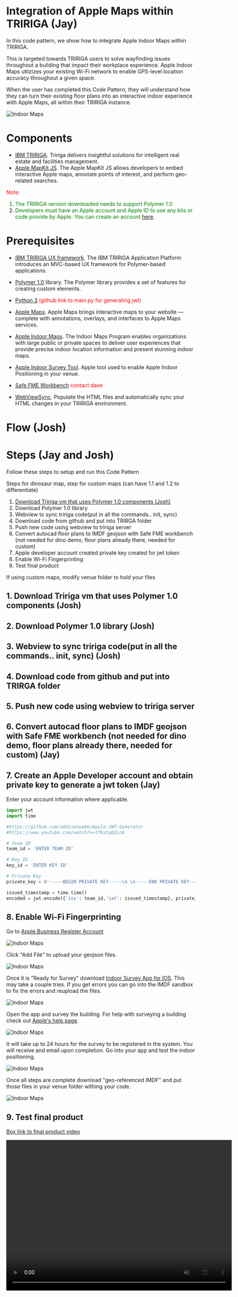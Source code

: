 # Integration of Apple Maps within TRIRIGA (Jay)

<!--- https://guides.github.com/features/mastering-markdown/ -->

In this code pattern, we show how to integrate Apple Indoor Maps within TRIRIGA.

This is targeted towards TRIRIGA users to solve wayfinding issues throughout a building that impact their workplace experience. Apple Indoor Maps utlizizes your existing Wi-Fi network to enable GPS-level location accuracy throughout a given space.

When the user has completed this Code Pattern, they will understand how they can turn their existing floor plans into an interactive indoor experience with Apple Maps, all within their TRIRIGA instance.

![Indoor Maps](images/Littleton_Floor2_bluedot_close.png)

# Components

  *  [IBM TRIRIGA](https://www.ibm.com/products/tririga).  Tririga delivers insightful solutions for intelligent real estate and facilities management.
  *  [Apple MapKit JS](https://developer.apple.com/documentation/mapkitjs).  The Apple MapKit JS allows developers to embed interactive Apple maps, annotate points of interest, and perform geo-related searches.

<font color="red">Note:</font>
<font color="green">
1. The TRIRIGA version downloaded needs to support Polymer 1.0
2. Developers must have an Apple account and Apple ID to use any kits or code provide by Apple.  You can create an account</font> [here](https://appleid.apple.com/account?appId=632&returnUrl=https%3A%2F%2Fdeveloper.apple.com%2Faccount%2F#!&page=create).

# Prerequisites

  * [IBM TRIRIGA UX framework](https://www.ibm.com/developerworks/community/wikis/home?lang=en#!/wiki/IBM%20TRIRIGA1/page/UX%20Framework).   The IBM TRIRIGA Application Platform introduces an MVC-based UX framework for Polymer-based applications.  

  * [Polymer 1.0](https://polymer-library.polymer-project.org/1.0/docs/devguide/feature-overview) library.  The Polymer library provides a set of features for creating custom elements.

  * [Python 3](https://github.com/addisonwebb/Apple-JWT-Generator)<font color="red"> (github link to main.py for generating jwt)</font>

  * [Apple Maps](https://developer.apple.com/maps/web/).  Apple Maps brings interactive maps to your website — complete with annotations, overlays, and interfaces to Apple Maps services.

  * [Apple Indoor Maps](https://developer.apple.com/videos/play/wwdc2019/241/).  The Indoor Maps Program enables organizations with large public or private spaces to deliver user experiences that provide precise indoor location information and present stunning indoor maps.

  * [Apple Indoor Survey Tool](https://apps.apple.com/us/app/indoor-survey/id994269367).  Apple tool used to enable Apple Indoor Positioning in your venue.

  * [Safe FME Workbench](https://www.safe.com/)  <font color="red">contact dave</font>

  * [WebViewSync](https://www.ibm.com/developerworks/community/groups/service/html/communityview?communityUuid=9e3a5b9d-6a06-4796-a6c1-5137b626e39c#fullpageWidgetId=W89a8af160e64_4167_a047_b5bc553dcaf4&folder=705ed044-fa9c-4d87-8353-3017fcd6f863).  Populate the HTML files and automatically sync your HTML changes in your TRIRIGA environment.

# Flow (Josh)

# Steps (Jay and Josh)

Follow these steps to setup and run this Code Pattern

Steps for dinosaur map, step for custom maps
(can have 1.1 and 1.2 to differentiate)

1. [Download Tririga vm that uses Polymer 1.0 components (Josh)](#1.-Download-Tririga-vm-that-uses-Polymer-1.0-components-(Josh))
1. Download Polymer 1.0 library
1. Webview to sync tririga code(put in all the commands.. init, sync)
1. Download code from github and put into TRIRGA folder
1. Push new code using webview to tririga server
1. Convert autocad floor plans to IMDF geojson with Safe FME workbench (not needed for dino demo, floor plans already there, needed for custom)
1. Apple developer account created private key created for jwt token
1. Enable Wi-Fi Fingerprinting
1. Test final product


If using custom maps, modify venue folder to hold your files

## 1. Download Tririga vm that uses Polymer 1.0 components (Josh)
## 2. Download Polymer 1.0 library (Josh)
## 3. Webview to sync tririga code(put in all the commands.. init, sync) (Josh)
## 4. Download code from github and put into TRIRGA folder
## 5. Push new code using webview to tririga server
## 6. Convert autocad floor plans to IMDF geojson with Safe FME workbench (not needed for dino demo, floor plans already there, needed for custom) (Jay)
## 7. Create an Apple Developer account and obtain private key to generate a jwt token (Jay)
Enter your account information where applicable. 
```python
import jwt
import time

#https://github.com/addisonwebb/Apple-JWT-Generator
#https://www.youtube.com/watch?v=tfKatqbZicA

# Team ID
team_id = 'ENTER TEAM ID'

# Key ID
key_id = 'ENTER KEY ID'

# Private Key
private_key = b'-----BEGIN PRIVATE KEY-----\n \n-----END PRIVATE KEY-----'

issued_timestamp = time.time()
encoded = jwt.encode({'iss': team_id,'iat': issued_timestamp}, private_key, algorithm='ES256', headers={'kid': key_id})
```
## 8. Enable Wi-Fi Fingerprinting

Go to [Apple Business Register Account](https://register.apple.com/business/ui/services)

![Indoor Maps](images/Apple_bus.png)


Click "Add File" to upload your geojson files.

![Indoor Maps](images/upload_file.png)


Once it is "Ready for Survey" download [Indoor Survey App for IOS](https://apps.apple.com/us/app/indoor-survey/id994269367). This may take a couple tries. If you get errors you can go into the IMDF sandbox to fix the errors and reupload the files.

![Indoor Maps](images/indoor_survey_app.png)


Open the app and survey the building. For help with surveying a building check out [Apple's help page](https://help.apple.com/indoorsurvey/).

![Indoor Maps](images/iphone_survey.png)


It will take up to 24 hours for the survey to be registered in the system. You will receive and email upon completion. Go into your app and test the indoor positioning.

![Indoor Maps](images/indoor_test.png)


Once all steps are complete download "geo-referenced IMDF" and put those files in your venue folder withing your code.

![Indoor Maps](images/download_IMDF.png)


## 9. Test final product
[Box link to final product video](https://ibm.box.com/s/ymfx7a21chywvhz4t8i8krlvox7bjee0)

<video width="600" height="400" controls> 
  <source src="images/bluedot_tririga.mov">
</video>
